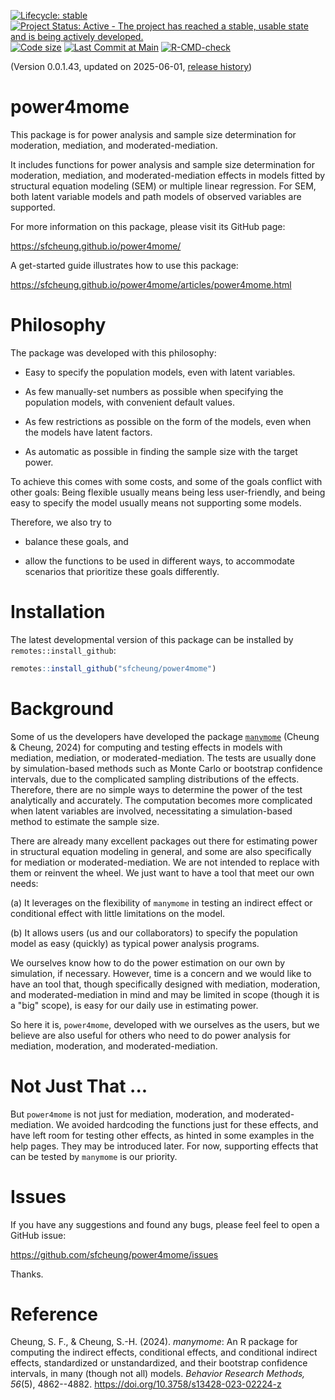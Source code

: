 <!-- badges: start -->
[![Lifecycle: stable](https://img.shields.io/badge/lifecycle-stable-brightgreen.svg)](https://lifecycle.r-lib.org/articles/stages.html#stable)
[![Project Status: Active - The project has reached a stable, usable state and is being actively developed.](https://www.repostatus.org/badges/latest/active.svg)](https://www.repostatus.org/#active)
[![Code size](https://img.shields.io/github/languages/code-size/sfcheung/power4mome.svg)](https://github.com/sfcheung/power4mome)
[![Last Commit at Main](https://img.shields.io/github/last-commit/sfcheung/power4mome.svg)](https://github.com/sfcheung/power4mome/commits/main)
[![R-CMD-check](https://github.com/sfcheung/power4mome/actions/workflows/R-CMD-check.yaml/badge.svg)](https://github.com/sfcheung/power4mome/actions/workflows/R-CMD-check.yaml)
<!-- badges: end -->

(Version 0.0.1.43, updated on 2025-06-01, [release history](https://sfcheung.github.io/power4mome/news/index.html))

# power4mome

This package is for power analysis and
sample size determination for
moderation, mediation, and moderated-mediation.

It includes functions for power
analysis and sample size determination for
moderation, mediation, and moderated-mediation
effects in models fitted by
structural equation modeling (SEM) or multiple
linear regression. For SEM, both latent variable
models and path models of observed variables
are supported.

For more information on this package,
please visit its GitHub page:

https://sfcheung.github.io/power4mome/

A get-started guide illustrates how to
use this package:

https://sfcheung.github.io/power4mome/articles/power4mome.html

# Philosophy

The package was developed with this
philosophy:

- Easy to specify the population models,
  even with latent variables.

- As few manually-set numbers as possible
  when specifying the population models,
  with convenient default values.

- As few restrictions as possible
  on the form of the models, even when
  the models have latent factors.

- As automatic as possible in finding
  the sample size with the target power.

To achieve this comes with some costs,
and some of the goals conflict with other
goals: Being flexible usually means
being less user-friendly, and being
easy to specify the model usually means
not supporting some models.

Therefore, we also try to

- balance these goals, and

- allow the functions to be used in
  different ways, to accommodate
  scenarios that prioritize these goals
  differently.

# Installation

The latest developmental version of this package can be installed by `remotes::install_github`:

```r
remotes::install_github("sfcheung/power4mome")
```

# Background

Some of us the developers have developed the package
[`manymome`](https://sfcheung.github.io/manymome/)
(Cheung & Cheung, 2024)
for computing and testing effects in
models with mediation, mediation,
or moderated-mediation. The tests are
usually done by simulation-based methods
such as Monte Carlo or bootstrap
confidence intervals, due to the complicated
sampling distributions of the effects.
Therefore, there are no simple ways to
determine the power of the test analytically
and accurately. The computation becomes
more complicated when latent variables
are involved, necessitating a simulation-based
method to estimate the sample size.

There are already many excellent packages
out there for estimating power in
structural equation modeling in general,
and some are also specifically for mediation
or moderated-mediation. We are not intended
to replace with them or reinvent the wheel.
We just want to have a tool that meet
our own needs:

(a) It leverages on the flexibility of `manymome`
in testing an indirect effect or
conditional effect with little limitations
on the model.

(b) It allows users (us and our collaborators) to
specify the population model as easy (quickly) as
typical power analysis programs.

We ourselves know how to do the power
estimation on our own by simulation,
if necessary. However, time is a concern
and we would like to
have an tool that, though specifically
designed with mediation, moderation,
and moderated-mediation in mind and may
be limited in scope (though it is a
"big" scope), is easy for our daily use
in estimating power.

So here it is, `power4mome`, developed
with we ourselves as the users, but we
believe are also useful for others who
need to do power analysis for mediation,
moderation, and moderated-mediation.

# Not Just That ...

But `power4mome` is not just for mediation,
moderation, and moderated-mediation. We
avoided hardcoding the functions just
for these effects, and have left room for
testing other effects, as hinted in some
examples in the help pages. They may be
introduced later. For now, supporting
effects that can be tested by `manymome`
is our priority.

# Issues

If you have any suggestions and found any bugs, please feel
feel to open a GitHub issue:

https://github.com/sfcheung/power4mome/issues

Thanks.

# Reference

Cheung, S. F., & Cheung, S.-H. (2024).
*manymome*: An R package for computing
the indirect effects, conditional
effects, and conditional indirect
effects, standardized or unstandardized,
and their bootstrap confidence intervals,
in many (though not all) models.
*Behavior Research Methods, 56*(5),
4862--4882.
https://doi.org/10.3758/s13428-023-02224-z